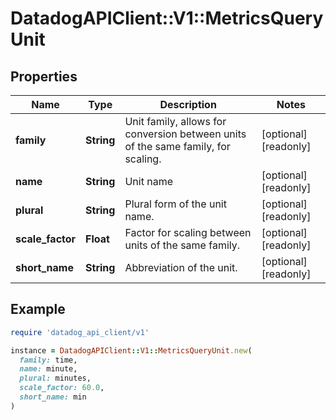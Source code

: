 # DatadogAPIClient::V1::MetricsQueryUnit

## Properties

| Name             | Type       | Description                                                                       | Notes                |
| ---------------- | ---------- | --------------------------------------------------------------------------------- | -------------------- |
| **family**       | **String** | Unit family, allows for conversion between units of the same family, for scaling. | [optional][readonly] |
| **name**         | **String** | Unit name                                                                         | [optional][readonly] |
| **plural**       | **String** | Plural form of the unit name.                                                     | [optional][readonly] |
| **scale_factor** | **Float**  | Factor for scaling between units of the same family.                              | [optional][readonly] |
| **short_name**   | **String** | Abbreviation of the unit.                                                         | [optional][readonly] |

## Example

```ruby
require 'datadog_api_client/v1'

instance = DatadogAPIClient::V1::MetricsQueryUnit.new(
  family: time,
  name: minute,
  plural: minutes,
  scale_factor: 60.0,
  short_name: min
)
```
